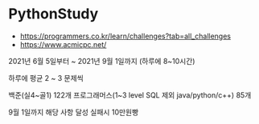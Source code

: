 # PythonStudy

- https://programmers.co.kr/learn/challenges?tab=all_challenges
- https://www.acmicpc.net/

2021년 6월 5일부터 ~ 2021년 9월 1일까지 (하루에  8~10시간)

하루에 평균 2 ~ 3 문제씩

백준(실4~골1) 122개
프로그래머스(1~3 level SQL 제외 java/python/c++) 85개

9월 1일까지 해당 사항 달성 실패시 10만원빵
